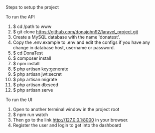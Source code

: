 
Steps to setup the project

To run the API

1. $ cd /path to www
2. $ git clone https://github.com/donajohn92/laravel_project.git
3. Create a MySQL database with the name 'donatest'.
4. Copy the .env.example to .env and edit the configs if you have any change in database host, username or password.
5. $ cd DonaTest
6. $ composer install
7. $ npm install
8. $ php artisan key:generate
9. $ php artisan jwt:secret
10. $ php artisan migrate
11. $ php artisan db:seed
12. $ php artisan serve

To run the UI

1. Open to another terminal window in the project root
2. $ npm run watch
3. Then go to the link http://127.0.0.1:8000 in your browser.
4. Register the user and login to get into the dashboard
